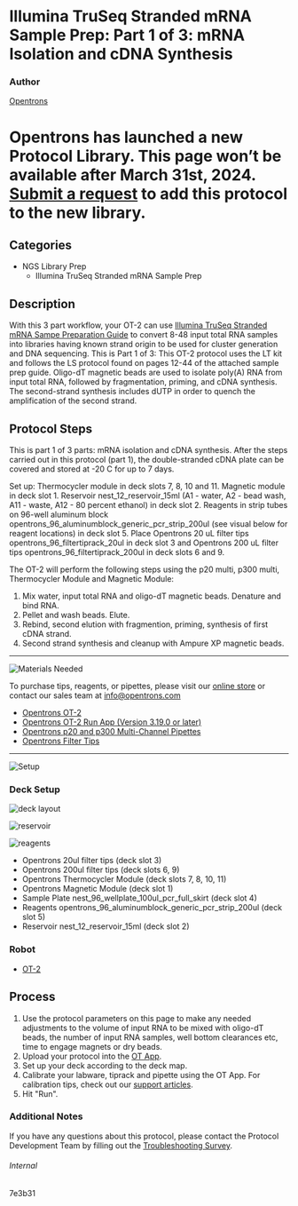 # Illumina TruSeq Stranded mRNA Sample Prep: Part 1 of 3: mRNA Isolation and cDNA Synthesis

### Author
[Opentrons](https://opentrons.com/)


# Opentrons has launched a new Protocol Library. This page won’t be available after March 31st, 2024. [Submit a request](https://docs.google.com/forms/d/e/1FAIpQLSdYYp9QCKow4nn0KlCVsMS3HX0eJ0N9O7-erajKvcpT0lWbSg/viewform) to add this protocol to the new library.

## Categories
* NGS Library Prep
     * Illumina TruSeq Stranded mRNA Sample Prep

## Description

With this 3 part workflow, your OT-2 can use [Illumina TruSeq Stranded mRNA Sampe Preparation Guide](https://opentrons-protocol-library-website.s3.amazonaws.com/custom-README-images/7e3b31/stranded-mrnaTruseq.pdf) to convert 8-48 input total RNA samples into libraries having known strand origin to be used for cluster generation and DNA sequencing. This is Part 1 of 3: This OT-2 protocol uses the LT kit and follows the LS protocol found on pages 12-44 of the attached sample prep guide. Oligo-dT magnetic beads are used to isolate poly(A) RNA from input total RNA, followed by fragmentation, priming, and cDNA synthesis. The second-strand synthesis includes dUTP in order to quench the amplification of the second strand.

## Protocol Steps

This is part 1 of 3 parts: mRNA isolation and cDNA synthesis. After the steps carried out in this protocol (part 1), the double-stranded cDNA plate can be covered and stored at -20 C for up to 7 days.

Set up: Thermocycler module in deck slots 7, 8, 10 and 11. Magnetic module in deck slot 1. Reservoir nest_12_reservoir_15ml (A1 - water, A2 - bead wash, A11 - waste, A12 - 80 percent ethanol) in deck slot 2. Reagents in strip tubes on 96-well aluminum block opentrons_96_aluminumblock_generic_pcr_strip_200ul (see visual below for reagent locations) in deck slot 5. Place Opentrons 20 uL filter tips opentrons_96_filtertiprack_20ul in deck slot 3 and Opentrons 200 uL filter tips opentrons_96_filtertiprack_200ul in deck slots 6 and 9.

The OT-2 will perform the following steps using the p20 multi, p300 multi, Thermocycler Module and Magnetic Module:
1. Mix water, input total RNA and oligo-dT magnetic beads. Denature and bind RNA.
2. Pellet and wash beads. Elute.
3. Rebind, second elution with fragmention, priming, synthesis of first cDNA strand.
4. Second strand synthesis and cleanup with Ampure XP magnetic beads.

---
![Materials Needed](https://s3.amazonaws.com/opentrons-protocol-library-website/custom-README-images/001-General+Headings/materials.png)

To purchase tips, reagents, or pipettes, please visit our [online store](https://shop.opentrons.com/) or contact our sales team at [info@opentrons.com](mailto:info@opentrons.com)

* [Opentrons OT-2](https://shop.opentrons.com/collections/ot-2-robot/products/ot-2)
* [Opentrons OT-2 Run App (Version 3.19.0 or later)](https://opentrons.com/ot-app/)
* [Opentrons p20 and p300 Multi-Channel Pipettes](https://shop.opentrons.com/collections/ot-2-pipettes/products/single-channel-electronic-pipette)
* [Opentrons Filter Tips](https://shop.opentrons.com/collections/opentrons-tips)

---
![Setup](https://s3.amazonaws.com/opentrons-protocol-library-website/custom-README-images/001-General+Headings/Setup.png)

### Deck Setup
![deck layout](https://opentrons-protocol-library-website.s3.amazonaws.com/custom-README-images/7e3b31/deck_map.png)

![reservoir](https://opentrons-protocol-library-website.s3.amazonaws.com/custom-README-images/7e3b31/reservoir.png)

![reagents](https://opentrons-protocol-library-website.s3.amazonaws.com/custom-README-images/7e3b31/reagents.png)

* Opentrons 20ul filter tips (deck slot 3)
* Opentrons 200ul filter tips (deck slots 6, 9)
* Opentrons Thermocycler Module (deck slots 7, 8, 10, 11)
* Opentrons Magnetic Module (deck slot 1)
* Sample Plate nest_96_wellplate_100ul_pcr_full_skirt (deck slot 4)
* Reagents opentrons_96_aluminumblock_generic_pcr_strip_200ul (deck slot 5)
* Reservoir nest_12_reservoir_15ml (deck slot 2)

### Robot
* [OT-2](https://opentrons.com/ot-2)

## Process
1. Use the protocol parameters on this page to make any needed adjustments to the volume of input RNA to be mixed with oligo-dT beads, the number of input RNA samples, well bottom clearances etc, time to engage magnets or dry beads.
2. Upload your protocol into the [OT App](https://opentrons.com/ot-app).
3. Set up your deck according to the deck map.
4. Calibrate your labware, tiprack and pipette using the OT App. For calibration tips, check out our [support articles](https://support.opentrons.com/en/collections/1559720-guide-for-getting-started-with-the-ot-2).
5. Hit "Run".

### Additional Notes
If you have any questions about this protocol, please contact the Protocol Development Team by filling out the [Troubleshooting Survey](https://protocol-troubleshooting.paperform.co/).

###### Internal
7e3b31
